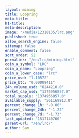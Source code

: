 ```yaml
---
layout: mining
title: Loopring
meta-title: 
h1-title: 
meta-description: 
image: "/media/12318135/lrc.png"
published: true
allow_search_engine: false
sitemap: false
enable_comment: false
sort_order: 52
permalink: "/en/lrc/mining.html"
coin_a_symbol: "LRC"
coin_a_name: "Loopring"
coin_a_lower_case: "lrc"
price_usd: "1.10572"
price_btc: "0.00009411"
24h_volume_usd: "8244210.0"
market_cap_usd: "1374956857.0"
total_supply: "1374956857.0"
available_supply: "561169913.0"
percent_change_1h: "-0.86"
percent_change_24h: "-1.22"
percent_change_7d: "-1.73"
last_updated: "1517140760"
parent-url: "/en/lrc/"
author: Sam
---
```


